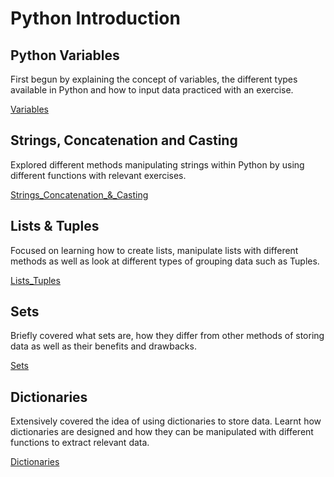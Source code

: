 # Python Introduction
## Python Variables
First begun by explaining the concept of variables, 
the different types available in Python and how to input data 
practiced with an exercise.

[Variables](https://github.com/MattSokol79/Python_Introduction/blob/main/data_types_%26_operators.py)

## Strings, Concatenation and Casting
Explored different methods manipulating strings within
Python by using different functions with relevant
exercises.

[Strings_Concatenation_&_Casting](https://github.com/MattSokol79/Python_Introduction/blob/main/strings_concatenation_%26_casting.py)

## Lists & Tuples
Focused on learning how to create lists, manipulate lists with
different methods as well as look at different types
of grouping data such as Tuples.

[Lists_Tuples](https://github.com/MattSokol79/Python_Introduction/blob/main/lists_%26_tuples.py)

## Sets
Briefly covered what sets are, how they differ from
other methods of storing data as well as their benefits
and drawbacks.

[Sets](https://github.com/MattSokol79/Python_Introduction/blob/main/sets.py)

## Dictionaries
Extensively covered the idea of using dictionaries
to store data. Learnt how dictionaries are designed
and how they can be manipulated with different
functions to extract relevant data.

[Dictionaries](https://github.com/MattSokol79/Python_Introduction/blob/main/dictionaries.py)
